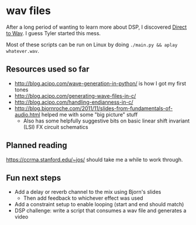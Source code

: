 # wav files

After a long period of wanting to learn more about DSP,
I discovered [Direct to Wav](https://www.instagram.com/direct.to.wav/).
I guess Tyler started this mess.

Most of these scripts can be run on Linux by doing `./main.py && aplay whatever.wav`.

## Resources used so far
* http://blog.acipo.com/wave-generation-in-python/ is how I got my first tones
* http://blog.acipo.com/generating-wave-files-in-c/
* http://blog.acipo.com/handling-endianness-in-c/
* http://blog.bjornroche.com/2011/11/slides-from-fundamentals-of-audio.html helped me with some "big picture" stuff
    * Also has some helpfully suggestive bits on basic linear shift invariant (LSI) FX circuit schematics

## Planned reading
https://ccrma.stanford.edu/~jos/ should take me a while to work through.

## Fun next steps

* Add a delay or reverb channel to the mix using Bjorn's slides
    * Then add feedback to whichever effect was used
* Add a constraint setup to enable looping (start and end should match)
* DSP challenge: write a script that consumes a wav file and generates a video
